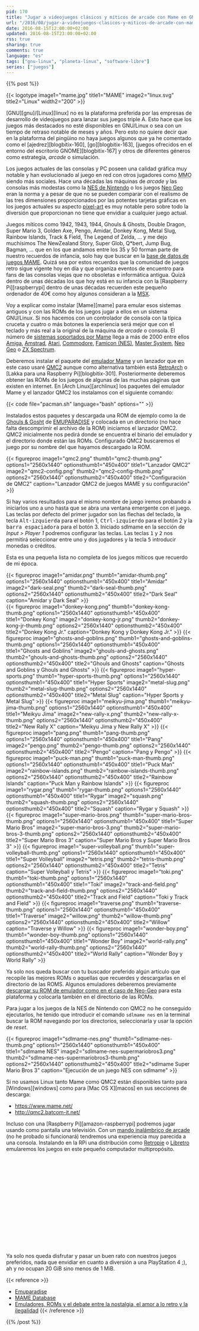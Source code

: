 ```yaml
---
pid: 170
title: "Jugar a videojuegos clásicos y míticos de arcade con Mame en GNU/Linux"
url: "/2016/08/jugar-a-videojuegos-clasicos-y-miticos-de-arcade-con-mame-en-gnu-linux/"
date: 2016-08-15T12:00:00+02:00
updated: 2016-08-15T23:00:00+02:00
rss: true
sharing: true
comments: true
language: "es"
tags: ["gnu-linux", "planeta-linux", "software-libre"]
series: ["juegos"]
---
```


{{% post %}}

{{< logotype image1="mame.jpg" title1="MAME" image2="linux.svg" title2="Linux" width2="200" >}}

[GNU][gnu]/[Linux][linux] no es la plataforma preferida por las empresas de desarrollo de videojuegos para lanzar sus juegos triple A. Esto hace que los juegos más destacados no esté disponibles en GNU/Linux o sea con un tiempo de retraso notable de meses y años. Pero esto no quiere decir que en la plataforma del pingüino no haya juegos algunos que ya he comentado como el [ajedrez][blogbitix-160], [go][blogbitix-163], [juegos ofrecidos en el entorno del escritorio GNOME][blogbitix-167] y otros de diferentes géneros como estrategia, _arcade_ o simulación.

Los juegos actuales de las consolas y PC poseen una calidad gráfica muy notable y han evolucionado al juego en red con otros jugadores como <abbr title="Massively Multiplayer Online">MMO</abbr> siendo más sociales. Hace una décadas las máquinas de _arcade_ y las consolas más modestas como la [NES de Nintendo](https://es.wikipedia.org/wiki/Nintendo_Entertainment_System) o los juegos [Neo Geo](https://es.wikipedia.org/wiki/Neo-Geo) eran la norma y a pesar de que no se pueden comparar con el realismo de las tres dimensiones proporcionados por las potentes tarjetas gráficas en los juegos actuales su aspecto [pixel-art](https://es.wikipedia.org/wiki/Pixel_art) es muy notable pero sobre todo la diversión que proporcionan no tiene que envidiar a cualquier juego actual.

Juegos míticos como 1942, 1943, 1944, Ghouls & Ghosts, Double Dragon, Super Mario 3, Golden Axe, Pengo, Amidar, Donkey Kong, Metal Slug, Rainbow Islands, Track & Field, The Legend of Zelda, ... y me dejo muchísimos The NewZealand Story, Super Glob, Q*bert, Jump Bug, Bagman, ... que en los que andamos entre los 35 y 50 forman parte de nuestro recuerdos de infancia, solo hay que buscar en la [base de datos de juegos MAME](http://www.mamedb.com). Quizá sea por estos recuerdos que la comunidad de juegos retro sigue vigente hoy en día y que organiza eventos de encuentro para fans de las consolas viejas que no obsoletas e informática antigua. Quizá dentro de unas décadas los que hoy está en su infancia con la [Raspberry Pi][raspberrypi] dentro de unas décadas recuerden este pequeño ordenador de 40€ como hoy algunos consideran a la [MSX](https://es.wikipedia.org/wiki/MSX).

Voy a explicar como instalar [Mame][mame] para emular esos sistemas antiguos y con las ROMs de los juegos jugar a ellos en un sistema GNU/Linux. Si nos hacemos con un controlador de consola con la típica cruceta y cuatro o  más botones la experiencia será mejor que con el teclado y más real a la original de la máquina de _arcade_ o consola. El número de  [sistemas soportados por Mame](http://www.progettoemma.net/mess/sysset.php) llega a más de 2000 entre ellos [Amiga](https://en.wikipedia.org/wiki/Amiga), [Amstrad](https://en.wikipedia.org/wiki/Amstrad), [Atari](https://en.wikipedia.org/wiki/Atari), [Commodore](https://en.wikipedia.org/wiki/Commodore_International), [Famicon (NES)](https://es.wikipedia.org/wiki/Nintendo_Entertainment_System), [Master System](https://es.wikipedia.org/wiki/Master_System), [Neo Geo](https://es.wikipedia.org/wiki/Neo-Geo) o [ZX Spectrum](https://es.wikipedia.org/wiki/Sinclair_ZX_Spectrum).

Deberemos instalar el paquete del [emulador Mame](https://www.archlinux.org/packages/community/x86_64/mame/) y un lanzador que en este caso usaré [QMC2](https://www.archlinux.org/packages/community/x86_64/qmc2/) aunque como alternativa también está [RetroArch](https://wiki.archlinux.org/index.php/RetroArch) o [Lakka para una Raspberry Pi][blogbitix-301]. Posteriormente deberemos obtener las ROMs de los juegos de algunas de las muchas páginas que existen en internet. En [Arch Linux][archlinux] los paquetes del emulador Mame y el lanzador QMC2 los instalamos con el siguiente comando:

{{< code file="pacman.sh" language="bash" options="" >}}

Instalados estos paquetes y descargada una ROM de ejemplo como la de [Ghouls & Gosht](https://www.emuparadise.me/M.A.M.E._-_Multiple_Arcade_Machine_Emulator_ROMs\/Ghouls'n_Ghosts_(World)/13191) de [EMUPARADISE](http://www.emuparadise.me) y colocada en un directorio (no hace falta descomprimir el archivo de la ROM) iniciamos el lanzador QMC2. QMC2 inicialmente nos pedirá donde se encuentra el binario del emulador y el directorio donde están las ROMs. Configurado QMC2 buscaremos el juego por su nombre del que hayamos descargado la ROM.

{{< figureproc
    image1="qmc2.png" thumb1="qmc2-thumb.png" options1="2560x1440" optionsthumb1="450x400" title1="Lanzador QMC2"
    image2="qmc2-config.png" thumb2="qmc2-config-thumb.png" options2="2560x1440" optionsthumb2="450x400" title2="Configuración de QMC2"
    caption="Lanzador QMC2 de juegos MAME y su configuración" >}}

Si hay varios resultados para el mismo nombre de juego iremos probando a iniciarlos uno a uno hasta que se abra una ventana emergente con el juego. Las teclas por defecto del primer jugador son las flechas del teclado, la tecla <kbd>Alt-izquierda</kbd> para el botón 1, <kbd>Ctrl-izquierdo</kbd> para el botón 2 y la <kbd>barra espaciadora</kbd> para el botón 3. Iniciado sdlmame en la sección de _Input > Player 1_ podremos configurar las teclas. Las teclas <kbd>1</kbd> y <kbd>2</kbd> nos permitirá seleccionar entre uno y dos jugadores y la tecla <kbd>5</kbd> introducir monedas o créditos.

Esta es una pequeña lista no completa de los juegos míticos que recuerdo de mi época.

{{< figureproc
    image1="amidar.png" thumb1="amidar-thumb.png" options1="2560x1440" optionsthumb1="450x400" title1="Amidar"
    image2="dark-seal.png" thumb2="dark-seal-thumb.png" options2="2560x1440" optionsthumb2="450x400" title2="Dark Seal"
    caption="Amidar y Dark Seal" >}}    
{{< figureproc
    image1="donkey-kong.png" thumb1="donkey-kong-thumb.png" options1="2560x1440" optionsthumb1="450x400" title1="Donkey Kong"
    image2="donkey-kong-jr.png" thumb2="donkey-kong-jr-thumb.png" options2="2560x1440" optionsthumb2="450x400" title2="Donkey Kong Jr."
    caption="Donkey Kong y Donkey Kong Jr." >}}
{{< figureproc
    image1="ghosts-and-goblins.png" thumb1="ghosts-and-goblins-thumb.png" options1="2560x1440" optionsthumb1="450x400" title1="Ghosts and Goblins"
    image2="ghouls-and-ghosts.png" thumb2="ghouls-and-ghosts-thumb.png" options2="2560x1440" optionsthumb2="450x400" title2="Ghouls and Ghosts"
    caption="Ghosts and Goblins y Ghouls and Ghosts" >}}
{{< figureproc
    image1="hyper-sports.png" thumb1="hyper-sports-thumb.png" options1="2560x1440" optionsthumb1="450x400" title1="Hyper Sports"
    image2="metal-slug.png" thumb2="metal-slug-thumb.png" options2="2560x1440" optionsthumb2="450x400" title2="Metal Slug"
    caption="Hyper Sports y Metal Slug" >}}
{{< figureproc
    image1="meikyu-jima.png" thumb1="meikyu-jima-thumb.png" options1="2560x1440" optionsthumb1="450x400" title1="Meikyu Jima"
    image2="new-rally-x.png" thumb2="new-rally-x-thumb.png" options2="2560x1440" optionsthumb2="450x400" title2="New Rally X"
    caption="Meikyu Jima y New Rally X" >}}
{{< figureproc
    image1="pang.png" thumb1="pang-thumb.png" options1="2560x1440" optionsthumb1="450x400" title1="Pang"
    image2="pengo.png" thumb2="pengo-thumb.png" options2="2560x1440" optionsthumb2="450x400" title2="Pengo"
    caption="Pang y Pengo" >}}
{{< figureproc
    image1="puck-man.png" thumb1="puck-man-thumb.png" options1="2560x1440" optionsthumb1="450x400" title1="Puck Man"
    image2="rainbow-islands.png" thumb2="rainbow-islands-thumb.png" options2="2560x1440" optionsthumb2="450x400" title2="Rainbow Islands"
    caption="Puck Man y Rainbow Islands" >}}
{{< figureproc
    image1="rygar.png" thumb1="rygar-thumb.png" options1="2560x1440" optionsthumb1="450x400" title1="Rygar"
    image2="squash.png" thumb2="squash-thumb.png" options2="2560x1440" optionsthumb2="450x400" title2="Squash"
    caption="Rygar y Squash" >}}
{{< figureproc
    image1="super-mario-bros.png" thumb1="super-mario-bros-thumb.png" options1="2560x1440" optionsthumb1="450x400" title1="Super Mario Bros"
    image2="super-mario-bros-3.png" thumb2="super-mario-bros-3-thumb.png" options2="2560x1440" optionsthumb2="450x400" title2="Super Mario Bros 3"
    caption="Super Mario Bros y Super Mario Bros 3" >}}
{{< figureproc
    image1="super-volleyball.png" thumb1="super-volleyball-thumb.png" options1="2560x1440" optionsthumb1="450x400" title1="Super Volleyball"
    image2="tetris.png" thumb2="tetris-thumb.png" options2="2560x1440" optionsthumb2="450x400" title2="Tetris"
    caption="Super Volleyball y Tetris" >}}
{{< figureproc
    image1="toki.png" thumb1="toki-thumb.png" options1="2560x1440" optionsthumb1="450x400" title1="Toki"
    image2="track-and-field.png" thumb2="track-and-field-thumb.png" options2="2560x1440" optionsthumb2="450x400" title2="Track and Field"
    caption="Toki y Track and Field" >}}
{{< figureproc
    image1="traverse.png" thumb1="traverse-thumb.png" options1="2560x1440" optionsthumb1="450x400" title1="Traverse"
    image2="willow.png" thumb2="willow-thumb.png" options2="2560x1440" optionsthumb2="450x400" title2="Willow"
    caption="Traverse y Willow" >}}
{{< figureproc
    image1="wonder-boy.png" thumb1="wonder-boy-thumb.png" options1="2560x1440" optionsthumb1="450x400" title1="Wonder Boy"
    image2="world-rally.png" thumb2="world-rally-thumb.png" options2="2560x1440" optionsthumb2="450x400" title2="World Rally"
    caption="Wonder Boy y World Rally" >}}

Ya solo nos queda buscar con tu buscador preferido algún artículo que recopile las mejores ROMs o aquellas que recuerdes y descargarlas en el directorio de las ROMS. Algunos emuladores deberemos previamente [descargar su ROM de emulador como en el caso de Neo-Geo](https://www.emuparadise.me/M.A.M.E._-_Multiple_Arcade_Machine_Emulator_ROMs/Neo-Geo/15030) para esta plataforma y colocarla también en el directorio de las ROMs.

Para jugar a los juegos de la NES de Nintendo con QMC2 no he conseguido ejecutarlos, he tenido que introducir el comando <code>sdlmame nes</code> en la terminal buscar la ROM navegando por los directorios, seleccionarla y usar la opción de _reset_.

{{< figureproc
    image1="sdlmame-nes.png" thumb1="sdlmame-nes-thumb.png" options1="2560x1440" optionsthumb1="450x400" title1="sdlmame NES"
    image2="sdlmame-nes-supermariobros3.png" thumb2="sdlmame-nes-supermariobros3-thumb.png" options2="2560x1440" optionsthumb2="450x400" title2="sdlmame Super Mario Bros 3"
    caption="Ejecución de un juego NES con sdlmame" >}}

Si no usamos Linux tanto Mame como QMC2 están disponibles tanto para [Windows][windows] como para [Mac OS X][macos] en sus secciones de descarga:

* https://www.mame.net/
* http://qmc2.batcom-it.net/

Incluso con una [Raspberry Pi][amazon-raspberrypi] podremos jugar usando como pantalla una televisión. Con un [mando inalámbrico de arcade](https://amzn.to/2bjiYN8) (no he probado si funcionará) tendremos una experiencia muy parecida a una consola. Instalando en la RPi una distribución como [Retropie](https://retropie.org.uk/) o [Libretro](https://www.libretro.com/) emularemos los juegos en este pequeño computador multipropósito.

<div class="media-amazon">
    <iframe style="width:120px;height:240px;" marginwidth="0" marginheight="0" scrolling="no" frameborder="0" data-src="//rcm-eu.amazon-adsystem.com/e/cm?lt1=_blank&bc1=000000&IS2=1&bg1=FFFFFF&fc1=000000&lc1=0000FF&t=blobit-21&o=30&p=8&l=as4&m=amazon&f=ifr&ref=as_ss_li_til&asins=B01CD5VC92&linkId=a79bf1bb391f6591c039b7696a22e9ef&internal=1" class="lozad"></iframe>
    <iframe style="width:120px;height:240px;" marginwidth="0" marginheight="0" scrolling="no" frameborder="0" data-src="//rcm-eu.amazon-adsystem.com/e/cm?lt1=_blank&bc1=000000&IS2=1&bg1=FFFFFF&fc1=000000&lc1=0000FF&t=blobit-21&o=30&p=8&l=as4&m=amazon&f=ifr&ref=as_ss_li_til&asins=B013B61SCS&linkId=61b4a105bc7d42ff174de961aaab0e67&internal=1" class="lozad"></iframe>
</div>

Ya solo nos queda disfrutar y pasar un buen rato con nuestros juegos preferidos, nada que envidiar en cuanto a diversión a una PlayStation 4 ;), ah y no ocupan 20 GiB sino menos de 1 MiB.

{{< reference >}}
* [Emuparadise](http://www.emuparadise.me)
* [MAME Database](http://www.mamedb.com)
* [Emuladores, ROMs y el debate entre la nostalgia, el amor a lo retro y la ilegalidad](https://www.xataka.com/videojuegos/emuladores-roms-y-el-debate-entre-la-nostalgia-el-amor-a-lo-retro-y-la-ilegalidad)
{{< /reference >}}

{{% /post %}}
